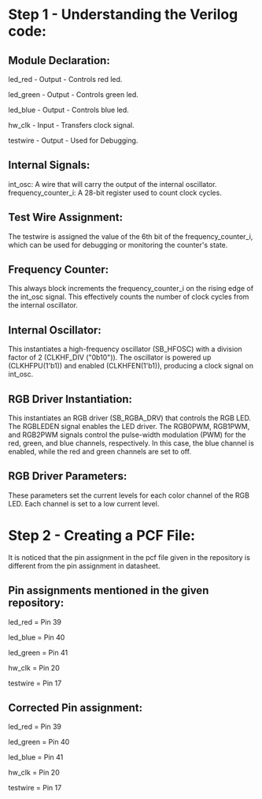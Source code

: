 # Step 1 - Understanding the Verilog code:
## Module Declaration:
led_red - Output - Controls red led.

led_green - Output - Controls green led.

led_blue - Output - Controls blue led.

hw_clk - Input - Transfers clock signal.

testwire - Output - Used for Debugging.
## Internal Signals:
int_osc: A wire that will carry the output of the internal oscillator.
frequency_counter_i: A 28-bit register used to count clock cycles.
## Test Wire Assignment:
The testwire is assigned the value of the 6th bit of the frequency_counter_i, which can be used for debugging or monitoring the counter's state.
## Frequency Counter:
This always block increments the frequency_counter_i on the rising edge of the int_osc signal. This effectively counts the number of clock cycles from the internal oscillator.
## Internal Oscillator:
This instantiates a high-frequency oscillator (SB_HFOSC) with a division factor of 2 (CLKHF_DIV ("0b10")). The oscillator is powered up (CLKHFPU(1'b1)) and enabled (CLKHFEN(1'b1)), producing a clock signal on int_osc.
## RGB Driver Instantiation:
This instantiates an RGB driver (SB_RGBA_DRV) that controls the RGB LED. The RGBLEDEN signal enables the LED driver. The RGB0PWM, RGB1PWM, and RGB2PWM signals control the pulse-width modulation (PWM) for the red, green, and blue channels, respectively. In this case, the blue channel is enabled, while the red and green channels are set to off.
## RGB Driver Parameters:
These parameters set the current levels for each color channel of the RGB LED. Each channel is set to a low current level.

# Step 2 - Creating a PCF File:
It is noticed that the pin assignment in the pcf file given in the repository is different from the pin assignment in datasheet.
## Pin assignments mentioned in the given repository:

led_red = Pin 39

led_blue = Pin 40

led_green = Pin 41

hw_clk = Pin 20

testwire = Pin 17


## Corrected Pin assignment:
led_red = Pin 39

led_green = Pin 40

led_blue = Pin 41

hw_clk = Pin 20

testwire = Pin 17
